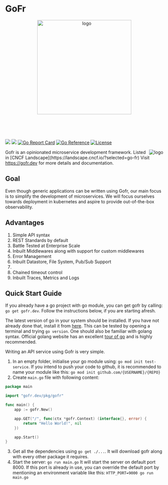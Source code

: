 # GoFr
<p align="center">
<img align="center" width="300" alt="logo" src="https://github.com/gofr-dev/gofr/assets/44036979/916fe7b1-42fb-4af1-9e0b-4a7a064c243c">
</p>
<br /><br /><br />

<a href="https://codeclimate.com/github/gofr-dev/gofr/maintainability"><img src="https://api.codeclimate.com/v1/badges/58c8d0443a3d08c59c07/maintainability" /></a>
<a href="https://codeclimate.com/github/gofr-dev/gofr/test_coverage"><img src="https://api.codeclimate.com/v1/badges/58c8d0443a3d08c59c07/test_coverage" /></a>
[![Go Report Card](https://goreportcard.com/badge/gofr.dev)](https://goreportcard.com/report/gofr.dev)
<a href="https://pkg.go.dev/gofr.dev/pkg/gofr"><img src="https://pkg.go.dev/badge/gofr.dev.svg" alt="Go Reference"></a>
[![License](https://img.shields.io/badge/License-Apache_2.0-blue.svg)](https://opensource.org/licenses/Apache-2.0)

<img align="right" alt="logo" src="https://github.com/gofr-dev/gofr/assets/44036979/916fe7b1-42fb-4af1-9e0b-4a7a064c243c">
Gofr is an opinionated microservice development framework. Listed in [CNCF Landscape](https://landscape.cncf.io/?selected=go-fr)
Visit <a href="https://gofr.dev"/>https://gofr.dev</a> for more details and documentation. 

## Goal
Even though generic applications can be written using Gofr, our main focus is to simplify the development of microservices. 
We will focus ourselves towards deployment in kubernetes and aspire to provide out-of-the-box observability. 

## Advantages

1. Simple API syntax
2. REST Standards by default
3. Battle Tested at Enterprise Scale
4. Inbuilt Middlewares along with support for custom middlewares
5. Error Management
6. Inbuilt Datastore, File System, Pub/Sub Support
7. 
8. Chained timeout control
9. Inbuilt Traces, Metrics and Logs

## Quick Start Guide

If you already have a go project with go module, you can get gofr by calling: `go get gofr.dev`. Follow the instructions below, if you are starting afresh. 

The latest version of go in your system should be installed. If you have not already done that, install it from [here](https://go.dev/). This can be tested by opening a terminal and trying `go version`. One should also be familiar with golang syntax. Official golang website has an excellent [tour of go](https://go.dev/tour/welcome/1) and is highly recommended.  

Writing an API service using Gofr is very simple. 
1. In an empty folder, initialise your go module using: `go mod init test-service`. If you intend to push your code to github, it is recommended to name your module like this: `go mod init github.com/{USERNAME}/{REPO}`
2. Create `main.go` file with following content: 
```go
package main

import "gofr.dev/pkg/gofr"

func main() {
    app := gofr.New()

    app.GET("/", func(ctx *gofr.Context) (interface{}, error) {
        return "Hello World!", nil
    })

    app.Start()
}
```
3. Get all the dependencies using `go get ./...`. It will download gofr along with every other package it requires.
4. Start the server: `go run main.go` It will start the server on default port 8000. If this port is already in use, you can override the default port by mentioning an environment variable like this: `HTTP_PORT=9000 go run main.go`
